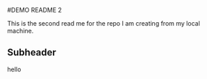 #DEMO README 2

This is the second read me for the repo I am creating from my local machine.

## Subheader

hello